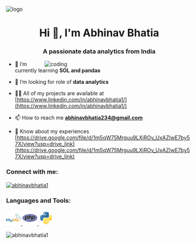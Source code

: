 ![logo](https://storage.googleapis.com/gweb-cloudblog-publish/original_images/MLOps_Kloeckner_Hero_Banner_1920x946.gif)
<h1 align="center">Hi 👋, I'm Abhinav Bhatia</h1>
<h3 align="center">A passionate data analytics from India</h3>
<img align="right"alt="coding"width="400"src=https://imarticus.org/blog/wp-content/uploads/2020/09/rt.gif>

- 🌱 I’m currently learning **SOL and pandas**

- 🤝 I’m looking for role of **data analytics**

- 👨‍💻 All of my projects are available at [https://www.linkedin.com/in/abhinavbhatia1/](https://www.linkedin.com/in/abhinavbhatia1/)

- 📫 How to reach me **abhinavbhatia234@gmail.com**

- 📄 Know about my experiences [https://drive.google.com/file/d/1m5qW75Mrguu9LXiROv_UxAZIwE7by57X/view?usp=drive_link](https://drive.google.com/file/d/1m5qW75Mrguu9LXiROv_UxAZIwE7by57X/view?usp=drive_link)

<h3 align="left">Connect with me:</h3>
<p align="left">
<a href="https://linkedin.com/in/abhinavbhatia1" target="blank"><img align="center" src="https://raw.githubusercontent.com/rahuldkjain/github-profile-readme-generator/master/src/images/icons/Social/linked-in-alt.svg" alt="abhinavbhatia1" height="30" width="40" /></a>
</p>

<h3 align="left">Languages and Tools:</h3>
<p align="left"> <a href="https://www.mysql.com/" target="_blank" rel="noreferrer"> <img src="https://raw.githubusercontent.com/devicons/devicon/master/icons/mysql/mysql-original-wordmark.svg" alt="mysql" width="40" height="40"/> </a> <a href="https://www.php.net" target="_blank" rel="noreferrer"> <img src="https://raw.githubusercontent.com/devicons/devicon/master/icons/php/php-original.svg" alt="php" width="40" height="40"/> </a> <a href="https://www.python.org" target="_blank" rel="noreferrer"> <img src="https://raw.githubusercontent.com/devicons/devicon/master/icons/python/python-original.svg" alt="python" width="40" height="40"/> </a> </p>

<p><img align="center" src="https://github-readme-stats.vercel.app/api/top-langs?username=abhinavbhatia1&show_icons=true&locale=en&layout=compact" alt="abhinavbhatia1" /></p>

